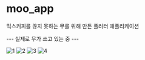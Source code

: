 # moo_app
믹스커피를 끊지 못하는 무를 위해 만든 플러터 애플리케이션



--- 실제로 무가 쓰고 있는 중 ---



![1](https://user-images.githubusercontent.com/34153411/90709392-08b2c100-e2d7-11ea-9f47-3e562d159bed.jpeg)
![2](https://user-images.githubusercontent.com/34153411/90709398-0a7c8480-e2d7-11ea-9cbf-2f414bbba280.jpeg)
![3](https://user-images.githubusercontent.com/34153411/90709401-0cdede80-e2d7-11ea-8abd-2ba7dca4aaef.jpeg)
![4](https://user-images.githubusercontent.com/34153411/90709404-0e100b80-e2d7-11ea-9dc6-02e00e8bbe52.jpeg)
